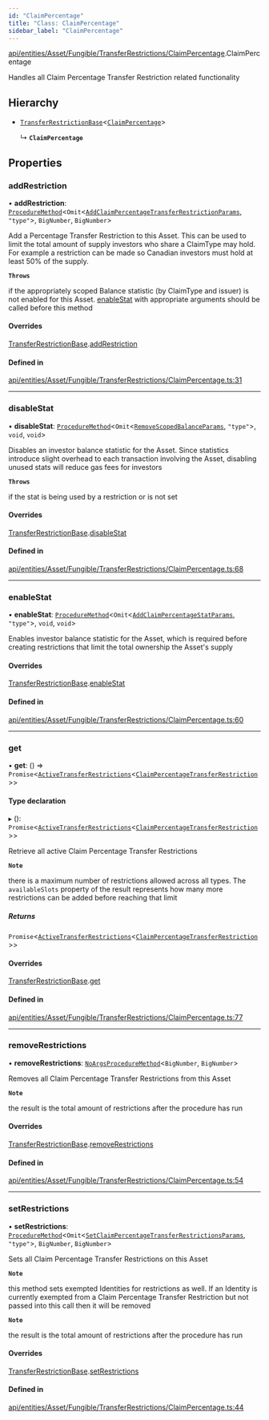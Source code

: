 ```yaml
---
id: "ClaimPercentage"
title: "Class: ClaimPercentage"
sidebar_label: "ClaimPercentage"
---
```


[api/entities/Asset/Fungible/TransferRestrictions/ClaimPercentage](../../../../../../../modules/API/Entities/Asset/Fungible/TransferRestrictions/ClaimPercentage/ClaimPercentage.md).ClaimPercentage

Handles all Claim Percentage Transfer Restriction related functionality

## Hierarchy

- [`TransferRestrictionBase`](../TransferRestrictionBase/TransferRestrictionBase.md)<[`ClaimPercentage`](../../../../../../../enums/Types/TransferRestrictionType/TransferRestrictionType.md#claimpercentage)\>

  ↳ **`ClaimPercentage`**

## Properties

### addRestriction

• **addRestriction**: [`ProcedureMethod`](../../../../../../../interfaces/Types/ProcedureMethod/ProcedureMethod.md)<`Omit`<[`AddClaimPercentageTransferRestrictionParams`](../../../../../../../modules/API/Procedures/Types/Types.md#addclaimpercentagetransferrestrictionparams), ``"type"``\>, `BigNumber`, `BigNumber`\>

Add a Percentage Transfer Restriction to this Asset. This can be used to limit the total amount of supply
investors who share a ClaimType may hold. For example a restriction can be made so Canadian investors must hold
at least 50% of the supply.

**`Throws`**

 if the appropriately scoped Balance statistic (by ClaimType and issuer) is not enabled for this Asset. [enableStat](ClaimPercentage.md#enablestat) with appropriate arguments should be called before this method

#### Overrides

[TransferRestrictionBase](../TransferRestrictionBase/TransferRestrictionBase.md).[addRestriction](../TransferRestrictionBase/TransferRestrictionBase.md#addrestriction)

#### Defined in

[api/entities/Asset/Fungible/TransferRestrictions/ClaimPercentage.ts:31](https://github.com/PolymeshAssociation/polymesh-sdk/blob/de58d40fd/src/api/entities/Asset/Fungible/TransferRestrictions/ClaimPercentage.ts#L31)

___

### disableStat

• **disableStat**: [`ProcedureMethod`](../../../../../../../interfaces/Types/ProcedureMethod/ProcedureMethod.md)<`Omit`<[`RemoveScopedBalanceParams`](../../../../../../../modules/API/Procedures/Types/Types.md#removescopedbalanceparams), ``"type"``\>, `void`, `void`\>

Disables an investor balance statistic for the Asset. Since statistics introduce slight overhead to each transaction
involving the Asset, disabling unused stats will reduce gas fees for investors

**`Throws`**

 if the stat is being used by a restriction or is not set

#### Overrides

[TransferRestrictionBase](../TransferRestrictionBase/TransferRestrictionBase.md).[disableStat](../TransferRestrictionBase/TransferRestrictionBase.md#disablestat)

#### Defined in

[api/entities/Asset/Fungible/TransferRestrictions/ClaimPercentage.ts:68](https://github.com/PolymeshAssociation/polymesh-sdk/blob/de58d40fd/src/api/entities/Asset/Fungible/TransferRestrictions/ClaimPercentage.ts#L68)

___

### enableStat

• **enableStat**: [`ProcedureMethod`](../../../../../../../interfaces/Types/ProcedureMethod/ProcedureMethod.md)<`Omit`<[`AddClaimPercentageStatParams`](../../../../../../../modules/API/Procedures/Types/Types.md#addclaimpercentagestatparams), ``"type"``\>, `void`, `void`\>

Enables investor balance statistic for the Asset, which is required before creating restrictions
that limit the total ownership the Asset's supply

#### Overrides

[TransferRestrictionBase](../TransferRestrictionBase/TransferRestrictionBase.md).[enableStat](../TransferRestrictionBase/TransferRestrictionBase.md#enablestat)

#### Defined in

[api/entities/Asset/Fungible/TransferRestrictions/ClaimPercentage.ts:60](https://github.com/PolymeshAssociation/polymesh-sdk/blob/de58d40fd/src/api/entities/Asset/Fungible/TransferRestrictions/ClaimPercentage.ts#L60)

___

### get

• **get**: () => `Promise`<[`ActiveTransferRestrictions`](../../../../../../../interfaces/Types/ActiveTransferRestrictions/ActiveTransferRestrictions.md)<[`ClaimPercentageTransferRestriction`](../../../../../../../interfaces/Types/ClaimPercentageTransferRestriction/ClaimPercentageTransferRestriction.md)\>\>

#### Type declaration

▸ (): `Promise`<[`ActiveTransferRestrictions`](../../../../../../../interfaces/Types/ActiveTransferRestrictions/ActiveTransferRestrictions.md)<[`ClaimPercentageTransferRestriction`](../../../../../../../interfaces/Types/ClaimPercentageTransferRestriction/ClaimPercentageTransferRestriction.md)\>\>

Retrieve all active Claim Percentage Transfer Restrictions

**`Note`**

 there is a maximum number of restrictions allowed across all types.
  The `availableSlots` property of the result represents how many more restrictions can be added
  before reaching that limit

##### Returns

`Promise`<[`ActiveTransferRestrictions`](../../../../../../../interfaces/Types/ActiveTransferRestrictions/ActiveTransferRestrictions.md)<[`ClaimPercentageTransferRestriction`](../../../../../../../interfaces/Types/ClaimPercentageTransferRestriction/ClaimPercentageTransferRestriction.md)\>\>

#### Overrides

[TransferRestrictionBase](../TransferRestrictionBase/TransferRestrictionBase.md).[get](../TransferRestrictionBase/TransferRestrictionBase.md#get)

#### Defined in

[api/entities/Asset/Fungible/TransferRestrictions/ClaimPercentage.ts:77](https://github.com/PolymeshAssociation/polymesh-sdk/blob/de58d40fd/src/api/entities/Asset/Fungible/TransferRestrictions/ClaimPercentage.ts#L77)

___

### removeRestrictions

• **removeRestrictions**: [`NoArgsProcedureMethod`](../../../../../../../interfaces/Types/NoArgsProcedureMethod/NoArgsProcedureMethod.md)<`BigNumber`, `BigNumber`\>

Removes all Claim Percentage Transfer Restrictions from this Asset

**`Note`**

 the result is the total amount of restrictions after the procedure has run

#### Overrides

[TransferRestrictionBase](../TransferRestrictionBase/TransferRestrictionBase.md).[removeRestrictions](../TransferRestrictionBase/TransferRestrictionBase.md#removerestrictions)

#### Defined in

[api/entities/Asset/Fungible/TransferRestrictions/ClaimPercentage.ts:54](https://github.com/PolymeshAssociation/polymesh-sdk/blob/de58d40fd/src/api/entities/Asset/Fungible/TransferRestrictions/ClaimPercentage.ts#L54)

___

### setRestrictions

• **setRestrictions**: [`ProcedureMethod`](../../../../../../../interfaces/Types/ProcedureMethod/ProcedureMethod.md)<`Omit`<[`SetClaimPercentageTransferRestrictionsParams`](../../../../../../../interfaces/API/Procedures/Types/SetClaimPercentageTransferRestrictionsParams/SetClaimPercentageTransferRestrictionsParams.md), ``"type"``\>, `BigNumber`, `BigNumber`\>

Sets all Claim Percentage Transfer Restrictions on this Asset

**`Note`**

 this method sets exempted Identities for restrictions as well. If an Identity is currently exempted from a Claim Percentage Transfer Restriction
but not passed into this call then it will be removed

**`Note`**

 the result is the total amount of restrictions after the procedure has run

#### Overrides

[TransferRestrictionBase](../TransferRestrictionBase/TransferRestrictionBase.md).[setRestrictions](../TransferRestrictionBase/TransferRestrictionBase.md#setrestrictions)

#### Defined in

[api/entities/Asset/Fungible/TransferRestrictions/ClaimPercentage.ts:44](https://github.com/PolymeshAssociation/polymesh-sdk/blob/de58d40fd/src/api/entities/Asset/Fungible/TransferRestrictions/ClaimPercentage.ts#L44)
